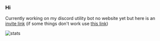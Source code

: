 ### Hi

 Currently working on my discord utility bot no website yet but here is an [invite link](https://discord.com/api/oauth2/authorize?client_id=790763466076061696&permissions=67500096&scope=bot) (if some things don't work use [this link](https://discord.com/api/oauth2/authorize?client_id=790763466076061696&permissions=8&scope=bot))

![stats](https://github-readme-stats.vercel.app/api?username=kev-in123&show_icons=true&include_all_commits=true&count_private=true&hide=stars&theme=vue-dark)

